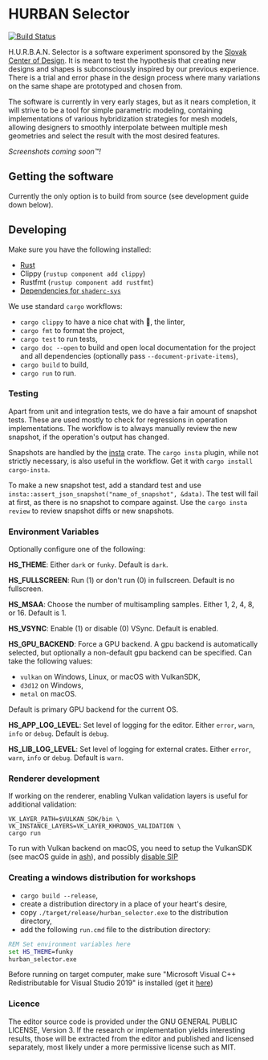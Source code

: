 # HURBAN Selector

[![Build Status](https://dev.azure.com/subdgtl/HURBAN-Selector/_apis/build/status/Master%20and%20PR?branchName=master)](https://dev.azure.com/subdgtl/HURBAN-Selector/_build/latest?definitionId=1&branchName=master)

H.U.R.B.A.N. Selector is a software experiment sponsored by the [Slovak
Center of Design](https://www.scd.sk/). It is meant to test the
hypothesis that creating new designs and shapes is subconsciously
inspired by our previous experience. There is a trial and error phase
in the design process where many variations on the same shape are
prototyped and chosen from.

The software is currently in very early stages, but as it nears
completion, it will strive to be a tool for simple parametric
modeling, containing implementations of various hybridization
strategies for mesh models, allowing designers to smoothly interpolate
between multiple mesh geometries and select the result with the most
desired features.

_Screenshots coming soon™!_

## Getting the software

Currently the only option is to build from source (see development
guide down below).

## Developing

Make sure you have the following installed:

- [Rust](https://rustup.rs/)
- Clippy (`rustup component add clippy`)
- Rustfmt (`rustup component add rustfmt`)
- [Dependencies for `shaderc-sys`](https://github.com/google/shaderc-rs#building-from-source)

We use standard `cargo` workflows:

- `cargo clippy` to have a nice chat with 📎, the linter,
- `cargo fmt` to format the project,
- `cargo test` to run tests,
- `cargo doc --open` to build and open local documentation for the
  project and all dependencies (optionally pass
  `--document-private-items`),
- `cargo build` to build,
- `cargo run` to run.

### Testing

Apart from unit and integration tests, we do have a fair amount of
snapshot tests. These are used mostly to check for regressions in
operation implementations. The workflow is to always manually review
the new snapshot, if the operation's output has changed.

Snapshots are handled by the
[insta](https://docs.rs/insta/0.12.0/insta/) crate. The `cargo insta`
plugin, while not strictly necessary, is also useful in the
workflow. Get it with `cargo install cargo-insta`.

To make a new snapshot test, add a standard test and use
`insta::assert_json_snapshot("name_of_snapshot", &data)`. The test
will fail at first, as there is no snapshot to compare against. Use
the `cargo insta review` to review snapshot diffs or new snapshots.

### Environment Variables

Optionally configure one of the following:

**HS_THEME**: Either `dark` or `funky`. Default is `dark`.

**HS_FULLSCREEN**: Run (1) or don't run (0) in fullscreen. Default is
  no fullscreen.

**HS_MSAA**: Choose the number of multisampling samples. Either 1, 2,
  4, 8, or 16. Default is 1.

**HS_VSYNC**: Enable (1) or disable (0) VSync. Default is enabled.

**HS_GPU_BACKEND**: Force a GPU backend. A gpu backend is
  automatically selected, but optionally a non-default gpu backend can
  be specified. Can take the following values:

- `vulkan` on Windows, Linux, or macOS with VulkanSDK,
- `d3d12` on Windows,
- `metal` on macOS.

Default is primary GPU backend for the current OS.

**HS_APP_LOG_LEVEL**: Set level of logging for the editor. Either
  `error`, `warn`, `info` or `debug`. Default is `debug`.

**HS_LIB_LOG_LEVEL**: Set level of logging for external crates. Either
  `error`, `warn`, `info` or `debug`. Default is `warn`.

### Renderer development

If working on the renderer, enabling Vulkan validation layers is
useful for additional validation:

``` shell
VK_LAYER_PATH=$VULKAN_SDK/bin \
VK_INSTANCE_LAYERS=VK_LAYER_KHRONOS_VALIDATION \
cargo run
```

To run with Vulkan backend on macOS, you need to setup the VulkanSDK
(see macOS guide in [ash](https://crates.io/crates/ash)), and possibly
[disable
SIP](http://osxdaily.com/2015/10/05/disable-rootless-system-integrity-protection-mac-os-x/)

### Creating a windows distribution for workshops

- `cargo build --release`,
- create a distribution directory in a place of your heart's desire,
- copy `./target/release/hurban_selector.exe` to the distribution directory,
- add the following `run.cmd` file to the distribution directory:

```cmd
REM Set environment variables here
set HS_THEME=funky
hurban_selector.exe
```

Before running on target computer, make sure "Microsoft Visual C++
Redistributable for Visual Studio 2019" is installed (get it
[here](https://support.microsoft.com/en-us/help/2977003/the-latest-supported-visual-c-downloads))

### Licence

The editor source code is provided under the GNU GENERAL PUBLIC
LICENSE, Version 3. If the research or implementation yields
interesting results, those will be extracted from the editor and
published and licensed separately, most likely under a more permissive
license such as MIT.
